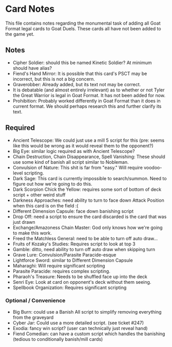 # Card Notes

This file contains notes regarding the monumental task of adding all Goat Format legal cards to Goat Duels. These cards all have not been added to the game yet.

## Notes

-  Cipher Soldier: should this be named Kinetic Soldier? At minimum should have alias?
-  Fiend's Hand Mirror: It is possible that this card's PSCT may be incorrect, but this is not a big concern.
-  Graverobber: Already added, but its text not may be correct.
-  It is debatable (and almost entirely irrelevant) as to whether or not Tyler the Great Warrior is legal in Goat Format. It has not been added for now.
-  Prohibition: Probably worked differently in Goat Format than it does in current format. We should perhaps research this and further clarify its text.

## Required

-  Ancient Telescope: We could just use a mill 5 script for this (pre: seems like this would be wrong as it would reveal them to the opponent?)
-  Big Eye: similar logic required as with Ancient Telescope?
-  Chain Destruction, Chain Disappearance, Spell Vanishing: These should use some kind of banish all script similar to Nobleman.
-  Convulsion of Nature: This shit is far from "easy." Will require voodoo-level scripting.
-  Dark Sage: This card is currently impossible to search/summon. Need to figure out how we're going to do this.
-  Dark Scorpion Chick the Yellow: requires some sort of bottom of deck script + other weird stuff
-  Darkness Approaches: need ability to turn to face down Attack Position when this card is on the field :(
-  Different Dimension Capsule: face down banishing script
-  Drop Off: need a script to ensure the card discarded is the card that was just drawn
-  Exchange/Amazoness Chain Master: God only knows how we're going to make this work.
-  Freed the Matchless General: need to be able to turn off auto draw...
-  Fruits of Kozaky's Studies: Requires script to look at top 3
-  Gamble: ditto, need ability to turn off auto draw when skipping turn
-  Grave Lure: Convulsion/Parasite Paracide-esque
-  Lightforce Sword: similar to Different Dimension Capsule
-  Maharaghi: Will require significant scripting
-  Parasite Paracide: requires complex scripting.
-  Pharaoh's Treasure: Needs to be shuffled face up into the deck
-  Senri Eye: Look at card on opponent's deck without them seeing.
-  Spellbook Organization: Requires significant scripting

### Optional / Convenience

-  Big Burn: could use a Banish All script to simplify removing everything from the graveyard
-  Cyber Jar: Could use a more detailed script. (see ticket #247)
-  Exodia: fancy win script? (user can technically just reveal hand)
-  Fiend Comedian: can have a custom script which handles the banishing (tedious to conditionally banish/mill cards)

